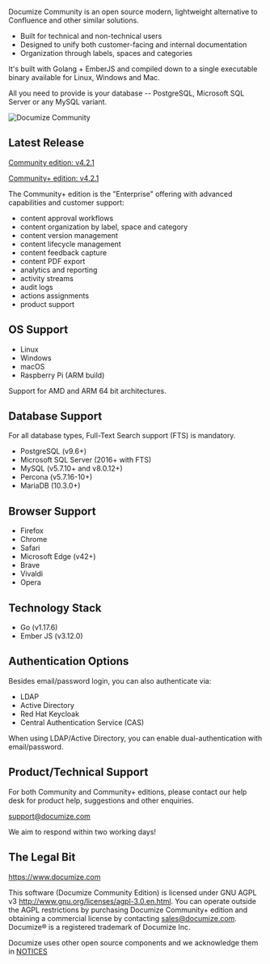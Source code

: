 Documize Community is an open source modern, lightweight alternative to Confluence and other similar solutions.

- Built for technical and non-technical users
- Designed to unify both customer-facing and internal documentation
- Organization through labels, spaces and categories

It's built with Golang + EmberJS and compiled down to a single executable binary available for Linux, Windows and Mac.

All you need to provide is your database -- PostgreSQL, Microsoft SQL Server or any MySQL variant.

![Documize Community](https://github.com/documize/community/screenshot.png?raw=true)

## Latest Release

[Community edition: v4.2.1](https://github.com/documize/community/releases)

[Community+ edition: v4.2.1](https://www.documize.com/community/downloads)

The Community+ edition is the "Enterprise" offering with advanced capabilities and customer support:

- content approval workflows
- content organization by label, space and category
- content version management
- content lifecycle management
- content feedback capture
- content PDF export
- analytics and reporting
- activity streams
- audit logs
- actions assignments
- product support

## OS Support

- Linux
- Windows
- macOS
- Raspberry Pi (ARM build)

Support for AMD and ARM 64 bit architectures.

## Database Support

For all database types, Full-Text Search support (FTS) is mandatory.

- PostgreSQL (v9.6+)
- Microsoft SQL Server (2016+ with FTS)
- MySQL (v5.7.10+ and v8.0.12+)
- Percona (v5.7.16-10+)
- MariaDB (10.3.0+)

## Browser Support

- Firefox
- Chrome
- Safari
- Microsoft Edge (v42+)
- Brave
- Vivaldi
- Opera

## Technology Stack

- Go (v1.17.6)
- Ember JS (v3.12.0)

## Authentication Options

Besides email/password login, you can also authenticate via:

* LDAP
* Active Directory
* Red Hat Keycloak
* Central Authentication Service (CAS)

When using LDAP/Active Directory, you can enable dual-authentication with email/password.

## Product/Technical Support

For both Community and Community+ editions, please contact our help desk for product help, suggestions and other enquiries.

<support@documize.com>

We aim to respond within two working days!

## The Legal Bit

<https://www.documize.com>

This software (Documize Community Edition) is licensed under GNU AGPL v3 <http://www.gnu.org/licenses/agpl-3.0.en.html>. You can operate outside the AGPL restrictions by purchasing Documize Community+ edition and obtaining a commercial license by contacting <sales@documize.com>. Documize® is a registered trademark of Documize Inc.

Documize uses other open source components and we acknowledge them in [NOTICES](NOTICES.md)
